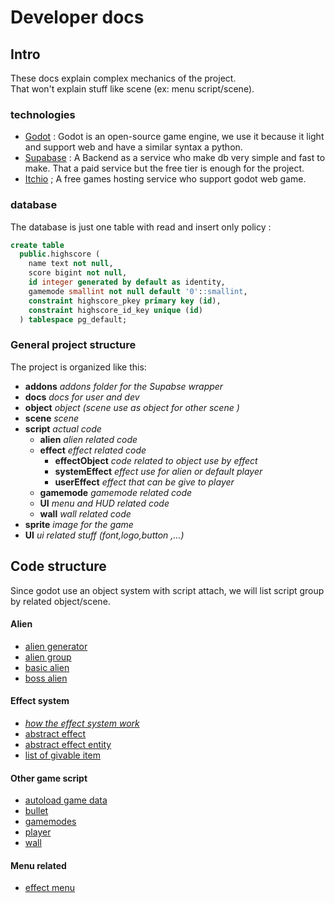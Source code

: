 # Developer docs


## Intro
These docs explain complex mechanics of the project.  
That won't explain stuff like scene (ex: menu script/scene).

### technologies  

- [Godot](https://godotengine.org/) : Godot is an open-source game engine, we use it because it light and support web and have a similar syntax a python.
- [Supabase](https://supabase.com/) : A Backend as a service who make db very simple and fast to make. That a paid service but the free tier is enough for the project.
- [Itchio](https://itch.io/) ; A free games hosting service who support godot web game.


### database
The database is just one table with read and insert only policy :

```sql
create table
  public.highscore (
    name text not null,
    score bigint not null,
    id integer generated by default as identity,
    gamemode smallint not null default '0'::smallint,
    constraint highscore_pkey primary key (id),
    constraint highscore_id_key unique (id)
  ) tablespace pg_default;
```


### General project structure
The project is organized like this:

- **addons** *addons folder for the Supabse wrapper*
- **docs** *docs for user and dev*
- **object** *object (scene use as object for other scene )*
- **scene** *scene*
- **script** *actual code*
  - **alien** *alien related code*
  - **effect** *effect related code*
    - **effectObject** *code related to object use by effect*
    - **systemEffect** *effect use for alien or default player*
    - **userEffect** *effect that can be give to player*
  - **gamemode** *gamemode related code*
  - **UI** *menu and HUD related code*
  - **wall** *wall related code*
- **sprite** *image for the game*
- **UI** *ui related stuff (font,logo,button ,...)*  
  
## Code structure
Since godot use an object system with script attach, we will list script group by related object/scene.
#### Alien
- [alien generator](<script/alien/alien generator.md>)
- [alien group](<script/alien/group alien.md>)
- [basic alien](<script/alien/base alien.md>)
- [boss alien](<script/alien/boss alien.md>)

#### Effect system
- [*how the effect system work*](<script/effect system/effect system.md>)
- [abstract effect](<script/effect system/abstract effect.md>)
- [abstract effect entity](<script/other/abstract effect entity.md>)
- [list of givable item](<script/effect system/list of givable item.md>)



#### Other game script
- [autoload game data](script/other/gameData.md)
- [bullet](script/other/bullet.md)
- [gamemodes](script/other/gamemode.md)
- [player](script/other/player.md)
- [wall](script/other/wall.md)


#### Menu related
- [effect menu](<script/menu/effect menu.md>)

